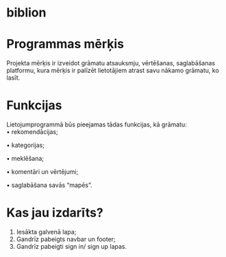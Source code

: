 # biblion
# Programmas mērķis
Projekta mērķis ir izveidot grāmatu atsauksmju, vērtēšanas, saglabāšanas platformu, kura mērķis ir palīzēt lietotājiem atrast savu nākamo grāmatu, ko lasīt.


# Funkcijas
Lietojumprogrammā būs pieejamas tādas funkcijas, kā grāmatu:  
•	rekomendācijas;

•	kategorijas;

•	meklēšana;

•	komentāri un vērtējumi;  

•	saglabāšana savās “mapēs”. 

# Kas jau izdarīts?
1) Iesākta galvenā lapa;
2) Gandrīz pabeigts navbar un footer;
3) Gandrīz pabeigti sign in/ sign up lapas.

